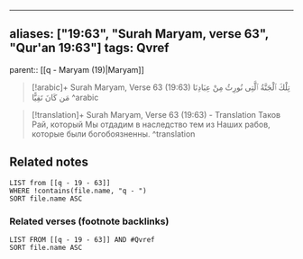 
---
aliases: ["19:63", "Surah Maryam, verse 63", "Qur'an 19:63"]
tags: Qvref
---

parent:: [[q - Maryam (19)|Maryam]]

> [!arabic]+ Surah Maryam, Verse 63 (19:63)
> <span class="quran-arabic">تِلْكَ ٱلْجَنَّةُ ٱلَّتِى نُورِثُ مِنْ عِبَادِنَا مَن كَانَ تَقِيًّا</span>
^arabic

> [!translation]+ Surah Maryam, Verse 63 (19:63) - Translation
> Таков Рай, который Мы отдадим в наследство тем из Наших рабов, которые были богобоязненны.
^translation



## Related notes
```dataview
LIST from [[q - 19 - 63]]
WHERE !contains(file.name, "q - ")
SORT file.name ASC
```

### Related verses (footnote backlinks)
```dataview
LIST FROM [[q - 19 - 63]] AND #Qvref
SORT file.name ASC
```

